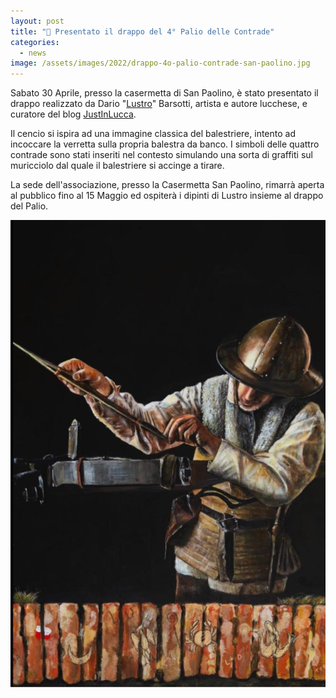 ```yaml
---
layout: post
title: "📣 Presentato il drappo del 4° Palio delle Contrade"
categories:
  - news
image: /assets/images/2022/drappo-4o-palio-contrade-san-paolino.jpg
---
```


Sabato 30 Aprile, presso la casermetta di San Paolino, è stato presentato il drappo realizzato da Dario "[Lustro](https://lustroarte.it/)" Barsotti, artista e autore lucchese, e curatore del blog [JustInLucca](https://www.justinlucca.it/).

Il cencio si ispira ad una immagine classica del balestriere, intento ad incoccare la verretta sulla propria balestra da banco. I simboli delle quattro contrade sono stati inseriti nel contesto simulando una sorta di graffiti sul muricciolo dal quale il balestriere si accinge a tirare.

<!-- more -->

La sede dell'associazione, presso la Casermetta San Paolino, rimarrà aperta al pubblico fino al 15 Maggio ed ospiterà i dipinti di Lustro insieme al drappo del Palio.

![balestriere incocca verretta oltre un muro](/assets/images/2022/drappo-4o-palio-contrade-san-paolino.jpg)
